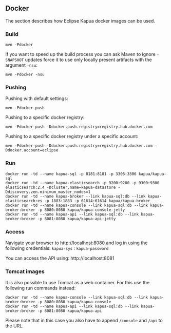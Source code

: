 ## Docker

The section describes how Eclipse Kapua docker images can be used.

### Build

    mvn -Pdocker

If you want to speed up the build process you can ask Maven to ignore `-SNAPSHOT` updates
force it to use only locally present artifacts with the argument `-nsu`:

    mvn -Pdocker -nsu

### Pushing

Pushing with default settings:

    mvn -Pdocker-push

Pushing to a specific docker registry:

    mvn -Pdocker-push -Ddocker.push.registry=registry.hub.docker.com

Pushing to a specific docker registry under a specific account:

    mvn -Pdocker-push -Ddocker.push.registry=registry.hub.docker.com -Ddocker.account=eclipse

### Run

    docker run -td --name kapua-sql -p 8181:8181 -p 3306:3306 kapua/kapua-sql
    docker run -td --name kapua-elasticsearch -p 9200:9200 -p 9300:9300 elasticsearch:2.4 -Dcluster.name=kapua-datastore -Ddiscovery.zen.minimum_master_nodes=1
    docker run -td --name kapua-broker --link kapua-sql:db --link kapua-elasticsearch:es -p 1883:1883 -p 61614:61614 kapua/kapua-broker
    docker run -td --name kapua-console --link kapua-sql:db --link kapua-broker:broker -p 8080:8080 kapua/kapua-console-jetty
    docker run -td --name kapua-api --link kapua-sql:db --link kapua-broker:broker -p 8081:8080 kapua/kapua-api-jetty

### Access

Navigate your browser to http://localhost:8080 and log in using the following credentials:
`kapua-sys` : `kapua-password`

You can access the API using: http://localhost:8081

### Tomcat images

It is also possible to use Tomcat as a web container. For this use the following run commands instead:

    docker run -td --name kapua-console --link kapua-sql:db --link kapua-broker:broker -p 8080:8080 kapua/kapua-console
    docker run -td --name kapua-api --link kapua-sql:db --link kapua-broker:broker -p 8081:8080 kapua/kapua-api

Please note that in this case you also have to append `/console` and `/api` to the URL.


